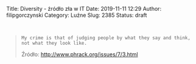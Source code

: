 Title: Diversity - źródło zła w IT
Date: 2019-11-11 12:29
Author: filipgorczynski
Category: Luźne
Slug: 2385
Status: draft

 

>     My crime is that of judging people by what they say and think, not what they look like.
>
> Źródło: http://www.phrack.org/issues/7/3.html
